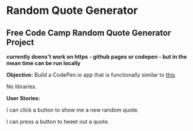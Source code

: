 # Random Quote Generator
## Free Code Camp Random Quote Generator Project

**currently doens't work on https  - github pages or codepen - but in the mean time can be run locally**
 

**Objective:**
Build a CodePen.io app that is functionally similar to [this](https://codepen.io/FreeCodeCamp/full/ONjoLe/).

No libraries.

**User Stories:**

I can click a button to show me a new random quote.

I can press a button to tweet out a quote.
